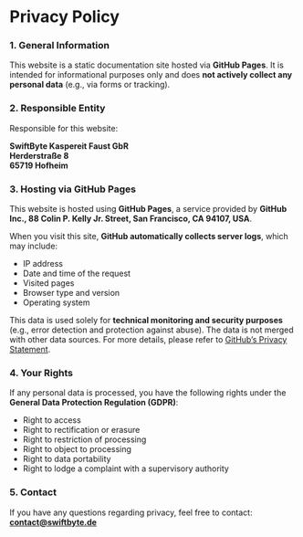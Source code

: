 # Privacy Policy

### 1. General Information

This website is a static documentation site hosted via **GitHub Pages**. It is intended for informational purposes only and does **not actively collect any personal data** (e.g., via forms or tracking).

### 2. Responsible Entity

Responsible for this website:

**SwiftByte Kaspereit Faust GbR**  
**Herderstraße 8**  
**65719 Hofheim**

### 3. Hosting via GitHub Pages

This website is hosted using **GitHub Pages**, a service provided by **GitHub Inc., 88 Colin P. Kelly Jr. Street, San Francisco, CA 94107, USA**.

When you visit this site, **GitHub automatically collects server logs**, which may include:

- IP address
- Date and time of the request
- Visited pages
- Browser type and version
- Operating system

This data is used solely for **technical monitoring and security purposes** (e.g., error detection and protection against abuse). The data is not merged with other data sources. For more details, please refer to [GitHub’s Privacy Statement](https://docs.github.com/en/site-policy/privacy-policies/github-privacy-statement).

### 4. Your Rights

If any personal data is processed, you have the following rights under the **General Data Protection Regulation (GDPR)**:

- Right to access
- Right to rectification or erasure
- Right to restriction of processing
- Right to object to processing
- Right to data portability
- Right to lodge a complaint with a supervisory authority

### 5. Contact

If you have any questions regarding privacy, feel free to contact:  
**contact@swiftbyte.de**